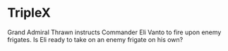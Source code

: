 # TripleX
Grand Admiral Thrawn instructs Commander Eli Vanto to fire upon enemy frigates.
Is Eli ready to take on an enemy frigate on his own?
